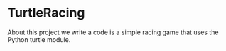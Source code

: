# TurtleRacing
About this project  we write a code is a simple racing game that uses the Python turtle module.
